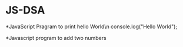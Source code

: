 # JS-DSA

\*JavaScript Pragram to print hello World\n
console.log("Hello World");

\*Javascript program to add two numbers
